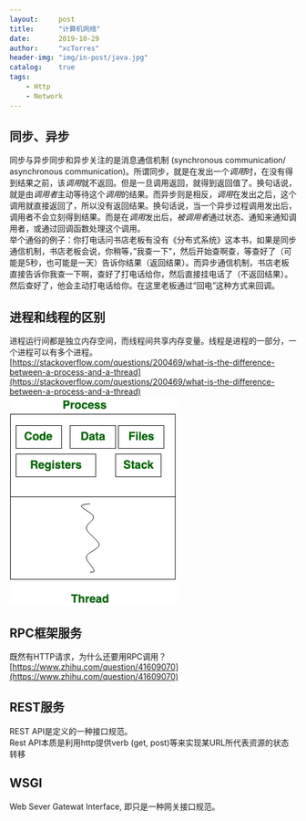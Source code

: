 ```yaml
---
layout:     post
title:      "计算机网络"
date:       2019-10-29
author:     "xcTorres"
header-img: "img/in-post/java.jpg"
catalog:    true
tags:
    - Http
    - Network
---
```

## 同步、异步
同步与异步同步和异步关注的是消息通信机制 (synchronous communication/ asynchronous communication)。所谓同步，就是在发出一个*调用*时，在没有得到结果之前，该*调用*就不返回。但是一旦调用返回，就得到返回值了。换句话说，就是由*调用者*主动等待这个*调用*的结果。而异步则是相反，*调用*在发出之后，这个调用就直接返回了，所以没有返回结果。换句话说，当一个异步过程调用发出后，调用者不会立刻得到结果。而是在*调用*发出后，*被调用者*通过状态、通知来通知调用者，或通过回调函数处理这个调用。  
举个通俗的例子：你打电话问书店老板有没有《分布式系统》这本书，如果是同步通信机制，书店老板会说，你稍等，”我查一下"，然后开始查啊查，等查好了（可能是5秒，也可能是一天）告诉你结果（返回结果）。而异步通信机制，书店老板直接告诉你我查一下啊，查好了打电话给你，然后直接挂电话了（不返回结果）。然后查好了，他会主动打电话给你。在这里老板通过“回电”这种方式来回调。

## 进程和线程的区别
进程运行间都是独立内存空间，而线程间共享内存变量。线程是进程的一部分，一个进程可以有多个进程。  
[https://stackoverflow.com/questions/200469/what-is-the-difference-between-a-process-and-a-thread](https://stackoverflow.com/questions/200469/what-is-the-difference-between-a-process-and-a-thread)
![process-thread](/img/in-post/process-thread.png)

## RPC框架服务  
既然有HTTP请求，为什么还要用RPC调用？  
[https://www.zhihu.com/question/41609070](https://www.zhihu.com/question/41609070)


## REST服务  
REST API是定义的一种接口规范。  
Rest API本质是利用http提供verb (get, post)等来实现某URL所代表资源的状态转移

## WSGI
Web Sever Gatewat Interface, 即只是一种网关接口规范。
